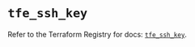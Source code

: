 # `tfe_ssh_key`

Refer to the Terraform Registry for docs: [`tfe_ssh_key`](https://registry.terraform.io/providers/hashicorp/tfe/0.56.0/docs/resources/ssh_key).
